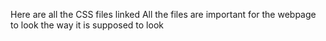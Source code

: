 Here are all the CSS files linked
All the files are important for the webpage to look the way it is supposed to look
